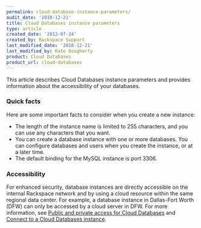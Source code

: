 ```yaml
---
permalink: cloud-database-instance-parameters/
audit_date: '2018-12-21'
title: Cloud Databases instance parameters
type: article
created_date: '2012-07-24'
created_by: Rackspace Support
last_modified_date: '2018-12-21'
last_modified_by: Kate Dougherty
product: Cloud Databases
product_url: cloud-databases
---
```


This article describes Cloud Databases instance parameters and provides information about the accessibility of your databases.

### Quick facts

Here are some important facts to consider when you create a new instance:

-   The length of the instance name is limited to 255 characters, and you can
    use any characters that you want.
-   You can create a database instance with one or more databases.
    You can configure databases and users when you create the instance,
    or at a later time.
-   The default binding for the MySQL instance is port 3306.

### Accessibility

For enhanced security, database instances are directly accessible on the
internal Rackspace network and by using a cloud resource within the same
regional data center. For example, a database instance in Dallas-Fort Worth (DFW) can only be accessed by a cloud server in DFW. For more information, see [Public and private access for Cloud
Databases](/support/how-to/public-and-private-access-for-cloud-databases)
and [Connect to a Cloud Databases
instance](/support/how-to/connect-to-a-cloud-databases-instance).
